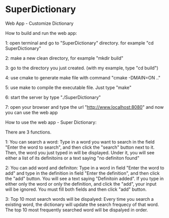 # SuperDictionary
Web App - Customize Dictionary

How to build and run the web app:

1: 	open terminal and go to "SuperDictionary" directory.
	for example "cd SuperDictionary"

2:	make a new clean directory, for example "mkdir build"

3:	go to the directory you just created. (with my example, type "cd build")

4:	use cmake to generate make file with command "cmake -DMAIN=ON .."

5:	use make to compile the executable file. Just type "make"

6:	start the server by type "./SuperDictionary"

7:	open your browser and type the url "http://www.localhost:8080"
	and now you can use the web app




How to use the web app - Super Dictionary:

There are 3 functions.

1: You can search a word:
	Type in a word you want to search in the field "Enter the word to search",
	and then click the "search" button next to it. Then, the word you just typed in 
	will be displayed. Under it, you will see either a list of its definitoins or
	a text saying "no definiton found"

2: You can add word and definiton:
	Type in a word in field "Enter the word to add" and type in the definition in
	field "Enter the definition", and then click the "add" button. You will see a 
	text saying "Definitoin added". If you type in either only the word or only the definition, and click the "add", your input will be ignored. You must fill both fields and then click "add" button.

3:	Top 10 most search words will be dispalyed:
	Every time you search a existing word, the dictionary will update the search 
	frequecy of that word. The top 10 most frequently searched word will be dispalyed
	in order.